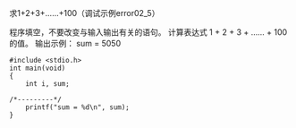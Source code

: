求1+2+3+......+100（调试示例error02_5）



程序填空，不要改变与输入输出有关的语句。
计算表达式 1 + 2 + 3 + ...... + 100的值。
输出示例：
sum = 5050



    
    #include <stdio.h>
    int main(void)
    {   
        int i, sum;
    
    /*---------*/
        printf("sum = %d\n", sum); 
    }
    

